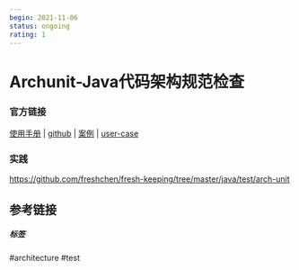 ```yaml
---
begin: 2021-11-06
status: ongoing
rating: 1
---
```


# Archunit-Java代码架构规范检查

### 官方链接

[使用手册](https://www.archunit.org/userguide/html/000_Index.html)	|	 [github](https://github.com/TNG/ArchUnit)	|	[案例](https://github.com/TNG/ArchUnit-Examples)	|	[user-case](https://www.archunit.org/use-cases)

### 实践

https://github.com/freshchen/fresh-keeping/tree/master/java/test/arch-unit

## 参考链接


##### 标签
#architecture #test
